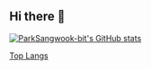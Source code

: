 ## Hi there 👋

<!--
**ParkSangwook-bit/ParkSangwook-bit** is a ✨ _special_ ✨ repository because its `README.md` (this file) appears on your GitHub profile.

Here are some ideas to get you started:

- 🔭 I’m currently working on ...
- 🌱 I’m currently learning ...
- 👯 I’m looking to collaborate on ...
- 🤔 I’m looking for help with ...
- 💬 Ask me about ...
- 📫 How to reach me: ...
- 😄 Pronouns: ...
- ⚡ Fun fact: ...
-->

[![ParkSangwook-bit's GitHub stats](https://github-readme-stats.vercel.app/api?username=ParkSangwook-bit)](https://github.com/ParkSangwook-bit/github-readme-stats)

[Top Langs](https://github-readme-stats.vercel.app/api/top-langs/?username=ParkSangwook-bit)

